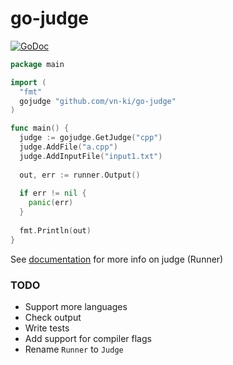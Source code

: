 # go-judge
[![GoDoc](https://godoc.org/github.com/vn-ki/go-judge?status.svg)](https://godoc.org/github.com/vn-ki/go-judge/judge)

```go
package main

import (
  "fmt"
  gojudge "github.com/vn-ki/go-judge"
)

func main() {
  judge := gojudge.GetJudge("cpp")
  judge.AddFile("a.cpp")
  judge.AddInputFile("input1.txt")
  
  out, err := runner.Output()
  
  if err != nil {
    panic(err)
  }
  
  fmt.Println(out)
}

```

See [documentation](https://godoc.org/github.com/vn-ki/go-judge/runner#Runner) for more info on judge (Runner)

### TODO

- Support more languages
- Check output
- Write tests
- Add support for compiler flags
- Rename `Runner` to `Judge`
